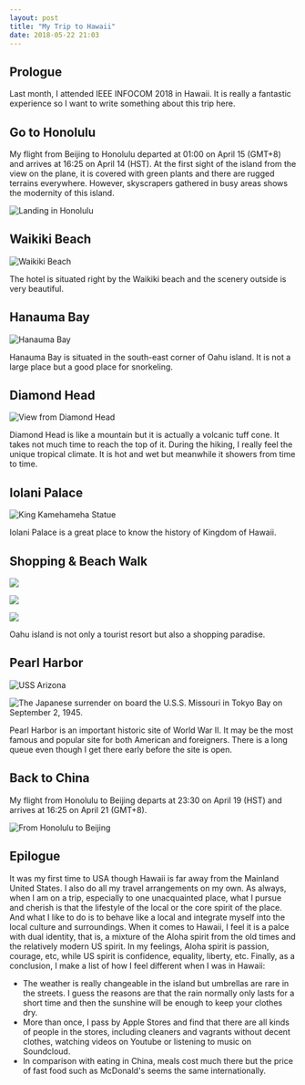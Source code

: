 ```yaml
---
layout: post
title: "My Trip to Hawaii"
date: 2018-05-22 21:03
---
```


## Prologue

Last month, I attended IEEE INFOCOM 2018 in Hawaii. It is really a
fantastic experience so I want to write something about this trip
here.

## Go to Honolulu

My flight from Beijing to Honolulu departed at 01:00 on April 15
(GMT+8) and arrives at 16:25 on April 14 (HST). At the first sight of
the island from the view on the plane, it is covered with green plants
and there are rugged terrains everywhere. However, skyscrapers
gathered in busy areas shows the modernity of this island.

![Landing in Honolulu](/assets/img/20180522-1.jpg)

## Waikiki Beach

![Waikiki Beach](/assets/img/20180522-2.jpg)

The hotel is situated right by the Waikiki beach and the scenery
outside is very beautiful.

## Hanauma Bay

![Hanauma Bay](/assets/img/20180522-3.jpg)

Hanauma Bay is situated in the south-east corner of Oahu island. It
is not a large place but a good place for snorkeling.

## Diamond Head

![View from Diamond Head](/assets/img/20180522-4.jpg)

Diamond Head is like a mountain but it is actually a volcanic tuff
cone. It takes not much time to reach the top of it. During the
hiking, I really feel the unique tropical climate. It is hot and wet
but meanwhile it showers from time to time.

## Iolani Palace

![King Kamehameha Statue](/assets/img/20180522-5.jpg)

Iolani Palace is a great place to know the history of Kingdom of
Hawaii.

## Shopping & Beach Walk

![](/assets/img/20180522-6.jpg)

![](/assets/img/20180522-7.jpg)

![](/assets/img/20180522-8.jpg)

Oahu island is not only a tourist resort but also a shopping paradise.

## Pearl Harbor

![USS Arizona](/assets/img/20180522-9.jpg)

![The Japanese surrender on board the U.S.S. Missouri in Tokyo Bay on September 2, 1945.](/assets/img/20180522-10.jpg)

Pearl Harbor is an important historic site of World War II. It may be
the most famous and popular site for both American and
foreigners. There is a long queue even though I get there early before
the site is open.

## Back to China

My flight from Honolulu to Beijing departs at 23:30 on April 19
(HST) and arrives at 16:25 on April 21 (GMT+8).

![From Honolulu to Beijing](/assets/img/20180522-11.png)

## Epilogue

It was my first time to USA though Hawaii is far away from the
Mainland United States. I also do all my travel arrangements on my
own. As always, when I am on a trip, especially to one unacquainted
place, what I pursue and cherish is that the lifestyle of the local or
the core spirit of the place. And what I like to do is to behave like
a local and integrate myself into the local culture and
surroundings. When it comes to Hawaii, I feel it is a palce with dual
identity, that is, a mixture of the Aloha spirit from the old times
and the relatively modern US spirit. In my feelings, Aloha spirit is
passion, courage, etc, while US spirit is confidence, equality,
liberty, etc. Finally, as a conclusion, I make a list of how I feel
different when I was in Hawaii:

- The weather is really changeable in the island but umbrellas are
  rare in the streets. I guess the reasons are that the rain normally
  only lasts for a short time and then the sunshine will be enough to
  keep your clothes dry.
- More than once, I pass by Apple Stores and find that there are all
  kinds of people in the stores, including cleaners and vagrants
  without decent clothes, watching videos on Youtube or listening to
  music on Soundcloud.
- In comparison with eating in China, meals cost much there but the
  price of fast food such as McDonald's seems the same
  internationally.
